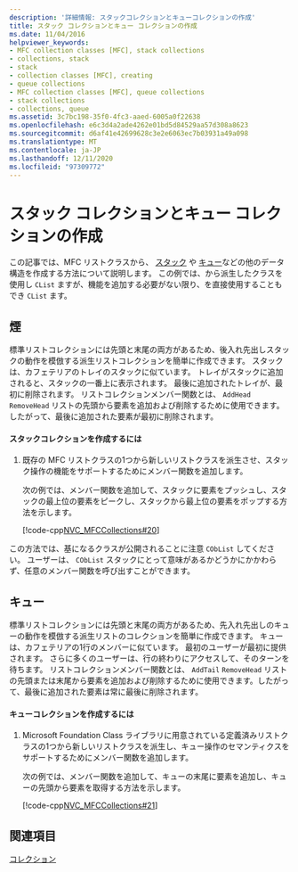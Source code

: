 ```yaml
---
description: '詳細情報: スタックコレクションとキューコレクションの作成'
title: スタック コレクションとキュー コレクションの作成
ms.date: 11/04/2016
helpviewer_keywords:
- MFC collection classes [MFC], stack collections
- collections, stack
- stack
- collection classes [MFC], creating
- queue collections
- MFC collection classes [MFC], queue collections
- stack collections
- collections, queue
ms.assetid: 3c7bc198-35f0-4fc3-aaed-6005a0f22638
ms.openlocfilehash: e6c3d4a2ade4262e01bd5d84529aa57d308a8623
ms.sourcegitcommit: d6af41e42699628c3e2e6063ec7b03931a49a098
ms.translationtype: MT
ms.contentlocale: ja-JP
ms.lasthandoff: 12/11/2020
ms.locfileid: "97309772"
---
```

# <a name="creating-stack-and-queue-collections"></a>スタック コレクションとキュー コレクションの作成

この記事では、MFC リストクラスから、 [スタック](#_core_stacks) や [キュー](#_core_queues)などの他のデータ構造を作成する方法について説明します。 この例では、から派生したクラスを使用し `CList` ますが、機能を追加する必要がない限り、を直接使用することもでき `CList` ます。

## <a name="stacks"></a><a name="_core_stacks"></a> 煙

標準リストコレクションには先頭と末尾の両方があるため、後入れ先出しスタックの動作を模倣する派生リストコレクションを簡単に作成できます。 スタックは、カフェテリアのトレイのスタックに似ています。 トレイがスタックに追加されると、スタックの一番上に表示されます。 最後に追加されたトレイが、最初に削除されます。 リストコレクションメンバー関数とは、 `AddHead` `RemoveHead` リストの先頭から要素を追加および削除するために使用できます。したがって、最後に追加された要素が最初に削除されます。

#### <a name="to-create-a-stack-collection"></a>スタックコレクションを作成するには

1. 既存の MFC リストクラスの1つから新しいリストクラスを派生させ、スタック操作の機能をサポートするためにメンバー関数を追加します。

   次の例では、メンバー関数を追加して、スタックに要素をプッシュし、スタックの最上位の要素をピークし、スタックから最上位の要素をポップする方法を示します。

   [!code-cpp[NVC_MFCCollections#20](codesnippet/cpp/creating-stack-and-queue-collections_1.h)]

この方法では、基になるクラスが公開されることに注意 `CObList` してください。 ユーザーは、 `CObList` スタックにとって意味があるかどうかにかかわらず、任意のメンバー関数を呼び出すことができます。

## <a name="queues"></a><a name="_core_queues"></a> キュー

標準リストコレクションには先頭と末尾の両方があるため、先入れ先出しのキューの動作を模倣する派生リストのコレクションを簡単に作成できます。 キューは、カフェテリアの1行のメンバーに似ています。 最初のユーザーが最初に提供されます。 さらに多くのユーザーは、行の終わりにアクセスして、そのターンを待ちます。 リストコレクションメンバー関数とは、 `AddTail` `RemoveHead` リストの先頭または末尾から要素を追加および削除するために使用できます。したがって、最後に追加された要素は常に最後に削除されます。

#### <a name="to-create-a-queue-collection"></a>キューコレクションを作成するには

1. Microsoft Foundation Class ライブラリに用意されている定義済みリストクラスの1つから新しいリストクラスを派生し、キュー操作のセマンティクスをサポートするためにメンバー関数を追加します。

   次の例では、メンバー関数を追加して、キューの末尾に要素を追加し、キューの先頭から要素を取得する方法を示します。

   [!code-cpp[NVC_MFCCollections#21](codesnippet/cpp/creating-stack-and-queue-collections_2.h)]

## <a name="see-also"></a>関連項目

[コレクション](collections.md)
